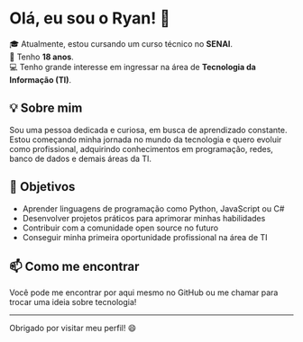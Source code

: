 # Olá, eu sou o Ryan! 👋

🎓 Atualmente, estou cursando um curso técnico no **SENAI**.  
🎂 Tenho **18 anos**.  
💻 Tenho grande interesse em ingressar na área de **Tecnologia da Informação (TI)**.  

## 💡 Sobre mim

Sou uma pessoa dedicada e curiosa, em busca de aprendizado constante. Estou começando minha jornada no mundo da tecnologia e quero evoluir como profissional, adquirindo conhecimentos em programação, redes, banco de dados e demais áreas da TI.

## 🚀 Objetivos

- Aprender linguagens de programação como Python, JavaScript ou C#  
- Desenvolver projetos práticos para aprimorar minhas habilidades  
- Contribuir com a comunidade open source no futuro  
- Conseguir minha primeira oportunidade profissional na área de TI

## 📫 Como me encontrar

Você pode me encontrar por aqui mesmo no GitHub ou me chamar para trocar uma ideia sobre tecnologia!

---

Obrigado por visitar meu perfil! 😄
